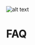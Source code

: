 ![alt text](https://raw.githubusercontent.com/RoarData/stanford-faq/master/media/roar-logo.png "ROAR")

# FAQ

